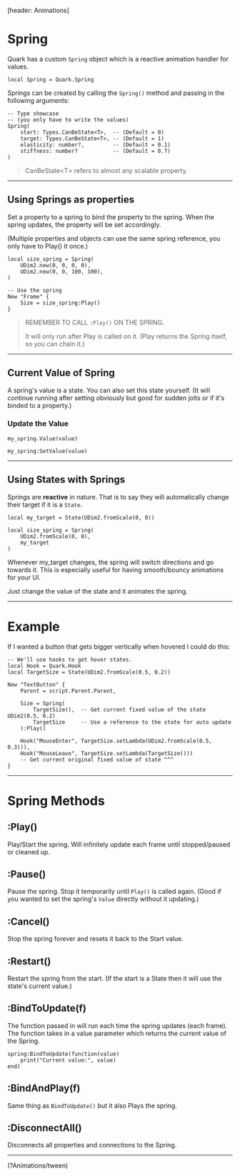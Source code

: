[header: Animations]

# Spring

Quark has a custom `Spring` object which is a reactive animation handler for values.

```luau
local Spring = Quark.Spring
```

Springs can be created by calling the `Spring()` method and passing in the following arguments:

```luau
-- Type showcase
-- (you only have to write the values)
Spring(
	start: Types.CanBeState<T>,  -- (Default = 0)
	target: Types.CanBeState<T>, -- (Default = 1)
	elasticity: number?,         -- (Default = 0.1)
	stiffness: number?           -- (Default = 0.7)
)
```
> <note>
>
> CanBeState\<T> refers to almost any scalable property.

---

## Using Springs as properties

Set a property to a spring to bind the property to the spring. When the spring updates, the property will be set accordingly.

(Multiple properties and objects can use the same spring reference, you only have to Play() it once.)

```luau
local size_spring = Spring(
	UDim2.new(0, 0, 0, 0),
	UDim2.new(0, 0, 100, 100),
)

-- Use the spring
New "Frame" {
	Size = size_spring:Play()
}
```
> <danger>
>
> REMEMBER TO CALL `:Play()` ON THE SPRING.
>
> It will only run after Play is called on it. (Play returns the Spring itself, so you can chain it.)

---

## Current Value of Spring

A spring's value is a state. You can also set this state yourself. (It will continue running after setting obviously but good for sudden jolts or if it's binded to a property.)

### Update the Value

```luau
my_spring.Value(value)
```
```luau
my_spring:SetValue(value)
```

---

## Using States with Springs

Springs are **reactive** in nature. That is to say they will automatically change their target if it is a `State`.

```luau
local my_target = State(UDim2.fromScale(0, 0))

local size_spring = Spring(
	UDim2.fromScale(0, 0),
	my_target
)
```

Whenever my_target changes, the spring will switch directions and go towards it.
This is especially useful for having smooth/bouncy animations for your UI.

Just change the value of the state and it animates the spring.

---

# Example

If I wanted a button that gets bigger vertically when hovered I could do this:

```luau
-- We'll use hooks to get hover states.
local Hook = Quark.Hook
local TargetSize = State(UDim2.fromScale(0.5, 0.2))

New "TextButton" {
	Parent = script.Parent.Parent,
	
	Size = Spring(
		TargetSize(),  -- Get current fixed value of the state UDim2(0.5, 0.2)
		TargetSize     -- Use a reference to the state for auto update
	):Play()

	Hook("MouseEnter", TargetSize.setLambda(UDim2.fromScale(0.5, 0.3))),
	Hook("MouseLeave", TargetSize.setLambda(TargetSize()))
	-- Get current original fixed value of state ^^^
}
```

---

# Spring Methods

## :Play()

Play/Start the spring. Will infinitely update each frame until stopped/paused or cleaned up.

## :Pause()

Pause the spring. Stop it temporarily until `Play()` is called again. (Good if you wanted to set the spring's `Value` directly without it updating.)

## :Cancel()

Stop the spring forever and resets it back to the Start value.

## :Restart()

Restart the spring from the start. (If the start is a State then it will use the state's current value.)

## :BindToUpdate(f)

The function passed in will run each time the spring updates (each frame).
The function takes in a value parameter which returns the current value of the Spring.

```luau
spring:BindToUpdate(function(value)
	print("Current value:", value)
end)
```

## :BindAndPlay(f)

Same thing as `BindToUpdate()` but it also Plays the spring.

## :DisconnectAll()

Disconnects all properties and connections to the Spring.

---

<!NextPage|Tween>(?Animations/tween)
